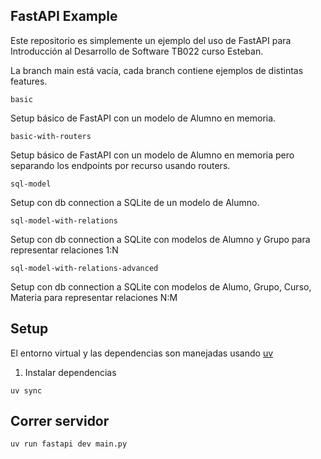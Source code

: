 ## FastAPI Example
Este repositorio es simplemente un ejemplo del uso de FastAPI para Introducción al Desarrollo de Software TB022 curso Esteban.

La branch main está vacía, cada branch contiene ejemplos de distintas features.

`basic`

Setup básico de FastAPI con un modelo de Alumno en memoria.

`basic-with-routers`

Setup básico de FastAPI con un modelo de Alumno en memoria pero separando los endpoints por recurso usando routers.

`sql-model`

Setup con db connection a SQLite de un modelo de Alumno.

`sql-model-with-relations`

Setup con db connection a SQLite con modelos de Alumno y Grupo para representar relaciones 1:N

`sql-model-with-relations-advanced`

Setup con db connection a SQLite con modelos de Alumo, Grupo, Curso, Materia para representar relaciones N:M


## Setup
El entorno virtual y las dependencias son manejadas usando [uv](https://docs.astral.sh/uv/)

1. Instalar dependencias
```
uv sync
```

## Correr servidor
```
uv run fastapi dev main.py
```
